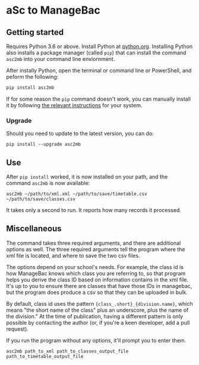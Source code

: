# aSc to ManageBac

## Getting started

Requires Python 3.6 or above. Install Python at [python.org](https://www.python.org). Installing Python also installs a package manager (called `pip`) that can install the command `asc2mb` into your command line enviornment.

After instally Python, open the terminal or command line or PowerShell, and peform the following:

```sh
pip install asc2mb
```

If for some reason the `pip` command doesn't work, you can manually install it by following [the relevant instructions](https://pip.pypa.io/en/stable/installing/) for your system.

### Upgrade

Should you need to update to the latest version, you can do:

```
pip install --upgrade asc2mb
```

## Use

After `pip install` worked, it is now installed on your path, and the command `asc2mb` is now available:

```
asc2mb ~/path/to/xml.xml ~/path/to/save/timetable.csv ~/path/to/save/classes.csv
```

It takes only a second to run. It reports how many records it processed. 

## Miscellaneous

The command takes three required arguments, and there are additional options as well. The three required arguments tell the program where the xml file is located, and where to save the two csv files. 

The options depend on your school's needs. For example, the class id is how ManageBac knows which class you are referring to, so that program helps you derive the class ID based on information contains in the xml file. It's up to you to ensure there are classes that have those IDs in managebac, but the program does produce a csv so that they can be uploaded in bulk.

By default, class id uses the pattern `{class_.short}_{division.name}`, which means "the short name of the class" plus an underscore, plus the name of the division." At the time of publication, having a different pattern is only possible by contacting the author (or, if you're a keen developer, add a pull request).

If you run the program without any options, it'll prompt you to enter them.

```ssh
asc2mb path_to_xml path_to_classes_output_file path_to_timetable_output_file
```






